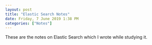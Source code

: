 ```yaml
---
layout: post
title: "Elastic Search Notes"
date: Friday, 7 June 2019 1:38 PM
categories: ["Notes"]
---
```

These are the notes on Elastic Search which I wrote while studying it.

<script src="https://gist.github.com/adityagupta1089/9e9af730f16384f54f53a1827cf1215e.js"></script>